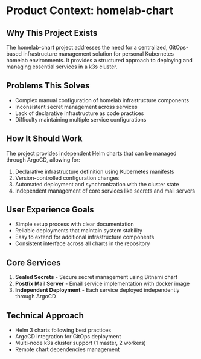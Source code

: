 # Product Context: homelab-chart

## Why This Project Exists
The homelab-chart project addresses the need for a centralized, GitOps-based infrastructure management solution for personal Kubernetes homelab environments. It provides a structured approach to deploying and managing essential services in a k3s cluster.

## Problems This Solves
- Complex manual configuration of homelab infrastructure components
- Inconsistent secret management across services
- Lack of declarative infrastructure as code practices
- Difficulty maintaining multiple service configurations

## How It Should Work
The project provides independent Helm charts that can be managed through ArgoCD, allowing for:
1. Declarative infrastructure definition using Kubernetes manifests  
2. Version-controlled configuration changes
3. Automated deployment and synchronization with the cluster state
4. Independent management of core services like secrets and mail servers

## User Experience Goals
- Simple setup process with clear documentation
- Reliable deployments that maintain system stability
- Easy to extend for additional infrastructure components
- Consistent interface across all charts in the repository

## Core Services
1. **Sealed Secrets** - Secure secret management using Bitnami chart
2. **Postfix Mail Server** - Email service implementation with docker image
3. **Independent Deployment** - Each service deployed independently through ArgoCD

## Technical Approach
- Helm 3 charts following best practices
- ArgoCD integration for GitOps deployment
- Multi-node k3s cluster support (1 master, 2 workers)
- Remote chart dependencies management
